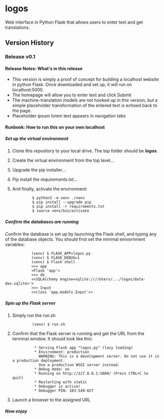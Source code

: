 # logos
Web interface in Python Flask that allows users to enter text and get translations.
## Version History
### Release v0.1
#### Release Notes: What's in this release
- This version is simply a proof of concept for building a localhost website in python Flask.  Once downloaded and set up, it will run on localhost:5000.
- The homepage will allow you to enter text and click Submit
- The machine-translation models are not hooked up in this version, but a simple placeholder transformation of the entered text is echoed back to the page.
- Placeholder ipsum lorem text appears in navigation tabs
#### Runbook: How to run this on your own localhost
##### Set up the virtual environment
1. Clone this repository to your local drive. The top folder should be *__logos__*.
2. Create the virtual environment from the top level...
3. Upgrade the pip installer...
4. Pip install the *requirements.txt*...
5. And finally, activate the environment:

                $ python3 -m venv ./venv
                $ pip install --upgrade pip
                $ pip install -r requirements.txt
                $ source venv/bin/activate
                
##### Confirm the databases are running
Confirm the database is set up by launching the Flask shell, and typing any of the database objects. You should first set the minimal enivornment variables:
                
                (venv) $ FLASK_APP=logos.py
                (venv) $ FLASK_DEBUG=1
                (venv) $ Flask shell
                >>> app
                <Flask 'app'>
                >>> db
                <<SQLAlchemy engine=sqlite:////Users/.../logos/data-dev.sqlite>'>
                >>> Input
                <<class 'app.models.Input'>>

##### Spin up the Flask server
1. Simply run the run.sh

                (venv) $ run.sh
                
2. Confirm that the Flask server is running and get the URL from the terminal window.  It should look like this:

                 * Serving Flask app "logos.py" (lazy loading)
                 * Environment: production
                   WARNING: This is a development server. Do not use it in a production deployment.
                   Use a production WSGI server instead.
                 * Debug mode: on
                 * Running on http://127.0.0.1:5000/ (Press CTRL+C to quit)
                 * Restarting with static
                 * Debugger is active!
                 * Debugger PIN: 103-549-827

3. Launch a browser to the assigned URL 
##### Now enjoy
